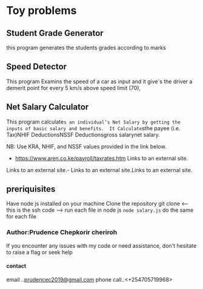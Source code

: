 
# Toy problems
## Student Grade Generator
this program generates the students grades according to marks
##  Speed Detector 
This program Examins the speed of a car  as input and it  give`s the driver a demerit point for every 5 km/s above  speed limit (70), 


## Net Salary Calculator 
 This program calculate`s an individual’s Net Salary by getting the inputs of basic salary and benefits. 
 It Calculate`sthe payee (i.e. Tax)NHIF DeductionsNSSF Deductionsgross salarynet salary. 

NB: Use KRA, NHIF, and NSSF values provided in the link below.

- https://www.aren.co.ke/payroll/taxrates.htm Links to an external site.

Links to an external site.-  Links to an external site.Links to an external site.
## preriquisites
 Have node js installed on your machine 
 Clone the repository git clone  <--this is the ssh code -->
run each file in node js `node salary.js` do the same for each file
### Author:Prudence Chepkorir cheriroh
If you encounter any issues with my code or need assistance, don't hesitate to raise a flag or seek help
#### contact 
email ..<prudencec2019@gmail.com> 
phone call..<+254705719968>
